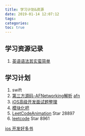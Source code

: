```yaml
---
title: 学习计划&资源
date: 2019-01-14 12:07:12
tags: 
categories: 
toc: true
---
```


## 学习资源记录

1. [英语语法其实蛮简单](https://zhuanlan.zhihu.com/p/36367134)



## 学习计划

1. swift
2. [第三方源码-AFNetworking解析](https://www.jianshu.com/p/488c1f46cedd) [afn](https://github.com/draveness/analyze/blob/master/contents/AFNetworking/AFNetworkReachabilityManager%20监控网络状态（四）.md)
3. [iOS高级开发面试题整理](https://www.jianshu.com/c/c75e45b08d4b)
4. [模块化吧](http://www.cocoachina.com/detail/27025)
5. [LeetCodeAnimation](https://github.com/MisterBooo/LeetCodeAnimation) Star 28897
6. [leetcode](https://github.com/azl397985856/leetcode) Star 8961


[ios 开发好多书](https://github.com/longsirhero/Swift-Books)

